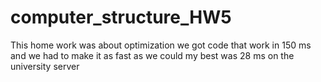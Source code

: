 # computer_structure_HW5
This home work was about optimization 
we got code that work in 150 ms and we had to make it as fast as we could
my best was 28 ms on the university server

